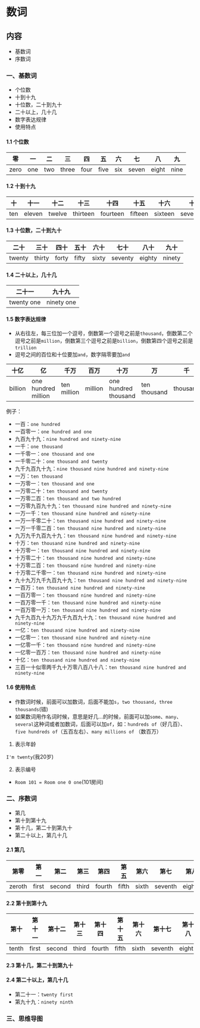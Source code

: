 # 数词

## 内容

- 基数词
- 序数词

### 一、基数词

- 个位数
- 十到十九
- 十位数，二十到九十
- 二十以上，几十几
- 数字表达规律
- 使用特点

#### 1.1 个位数

| 零   | 一  | 二  | 三    | 四   | 五   | 六  | 七    | 八    | 九   |
| ---- | --- | --- | ----- | ---- | ---- | --- | ----- | ----- | ---- |
| zero | one | two | three | four | five | six | seven | eight | nine |

#### 1.2 十到十九

| 十  | 十一   | 十二   | 十三     | 十四     | 十五    | 十六    | 十七      | 十八     | 十九     |
| --- | ------ | ------ | -------- | -------- | ------- | ------- | --------- | -------- | -------- |
| ten | eleven | twelve | thirteen | fourteen | fifteen | sixteen | seventeen | eighteen | nineteen |

#### 1.3 十位数，二十到九十

| 二十   | 三十   | 四十  | 五十  | 六十  | 七十    | 八十   | 九十   |
| ------ | ------ | ----- | ----- | ----- | ------- | ------ | ------ |
| twenty | thirty | forty | fifty | sixty | seventy | eighty | ninety |

#### 1.4 二十以上，几十几

| 二十一     | 九十九     |
| ---------- | ---------- |
| twenty one | ninety one |

#### 1.5 数字表达规律

- 从右往左，每三位加一个逗号，倒数第一个逗号之前是`thousand`，倒数第二个逗号之前是`million`，倒数第三个逗号之前是`billion`，倒数第四个逗号之前是`trillion`
- 逗号之间的百位和十位要加`and`，数字隔零要加`and`

| 十亿    | 亿                  | 千万        | 百万    | 十万                 | 万           | 千       | 百      | 十  | 个  |
| ------- | ------------------- | ----------- | ------- | -------------------- | ------------ | -------- | ------- | --- | --- |
| billion | one hundred million | ten million | million | one hundred thousand | ten thousand | thousand | hundred | ten | one |

例子：

- 一百：`one hundred`
- 一百零一：`one hundred and one`
- 九百九十九：`nine hundred and ninety-nine`
- 一千：`one thousand`
- 一千零一：`one thousand and one`
- 一千零二十：`one thousand and twenty`
- 九千九百九十九：`nine thousand nine hundred and ninety-nine`
- 一万：`ten thousand`
- 一万零一：`ten thousand and one`
- 一万零二十：`ten thousand and twenty`
- 一万零二百：`ten thousand and two hundred`
- 一万零九百九十九：`ten thousand nine hundred and ninety-nine`
- 一万一千：`ten thousand nine hundred and ninety-nine`
- 一万一千零二十：`ten thousand nine hundred and ninety-nine`
- 一万一千零二百：`ten thousand nine hundred and ninety-nine`
- 九万九千九百九十九：`ten thousand nine hundred and ninety-nine`
- 十万：`ten thousand nine hundred and ninety-nine`
- 十万零一：`ten thousand nine hundred and ninety-nine`
- 十万零二十：`ten thousand nine hundred and ninety-nine`
- 十万零二百：`ten thousand nine hundred and ninety-nine`
- 十万零二千零一：`ten thousand nine hundred and ninety-nine`
- 九十九万九千九百九十九：`ten thousand nine hundred and ninety-nine`
- 一百万：`ten thousand nine hundred and ninety-nine`
- 一百万零一：`ten thousand nine hundred and ninety-nine`
- 一百万零一千：`ten thousand nine hundred and ninety-nine`
- 一百万零一万：`ten thousand nine hundred and ninety-nine`
- 九千九百九十九万九千九百九十九：`ten thousand nine hundred and ninety-nine`
- 一亿：`ten thousand nine hundred and ninety-nine`
- 一亿零一：`ten thousand nine hundred and ninety-nine`
- 一亿零一千：`ten thousand nine hundred and ninety-nine`
- 一亿零一百万：`ten thousand nine hundred and ninety-nine`
- 十亿：`ten thousand nine hundred and ninety-nine`
- 三百一十似零两千九十万零八百八十八：`ten thousand nine hundred and ninety-nine`

#### 1.6 使用特点

- 作数词时候，前面可以加数词，后面不能加`s`，`two thousand`，`three thousands`(错)
- 如果数词用作名词时候，意思是好几…的时候，前面可以加`some`、`many`、`several`这种词或者加数词，后面可以加`of`，如：`hundreds of`（好几百）、`five hundreds of`（五百左右）、`many millions of` （数百万）

1. 表示年龄

`I'm twenty`(我20岁)

2. 表示编号

- `Room 101 = Room one 0 one`(101房间)

### 二、序数词

- 第几
- 第十到第十九
- 第十几，第二十到第九十
- 第二十以上，第几十几

#### 2.1 第几


第零| 第一| 第二| 第三| 第四 |第五 | 第六 | 第七 | 第八 |第九| 
---| --- |--- |--- | --- | --- | --- | --- | --- | --- | 
zeroth | first | second | third | fourth | fifth| sixth | seventh | eighth | ninth


#### 2.2 第十到第十九

第十| 第十一 | 第十二 | 第十三 | 第十四 | 第十五| 第十六 | 第十七 | 第十八 | 第十九 | 第二十
--- | --- | --- | --- | --- | --- |---|---| ---|---|---
tenth | first | second | third | fourth | fifth| sixth | seventh | eighth | ninth

#### 2.3 第十几，第二十到第九十

#### 2.4 第二十以上，第几十几

- 第二十一：`twenty first`
- 第九十九：`ninety ninth`

### 三、思维导图